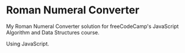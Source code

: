 # Roman Numeral Converter
My Roman Numeral Converter solution for freeCodeCamp's JavaScript Algorithm and Data Structures course.

Using JavaScript.
